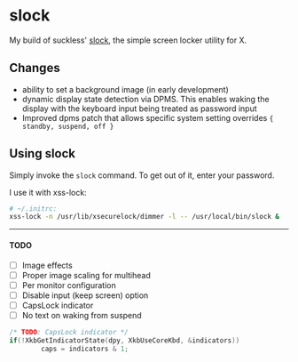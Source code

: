 slock
=====
My build of suckless' [slock](https://tools.suckless.org/slock/), the simple screen locker utility for X.

Changes
-------
* ability to set a background image (in early development)
* dynamic display state detection via DPMS. This enables waking the display with the keyboard input being treated as password input
* Improved dpms patch that allows specific system setting overrides ```{ standby, suspend, off } ```

Using slock
-------------
Simply invoke the ```slock``` command. To get out of it, enter your password.

I use it with xss-lock:
```bash
# ~/.initrc:
xss-lock -n /usr/lib/xsecurelock/dimmer -l -- /usr/local/bin/slock &
```

---

#### TODO
* [ ] Image effects
* [ ] Proper image scaling for multihead
* [ ] Per monitor configuration
* [ ] Disable input (keep screen) option
* [ ] CapsLock indicator
* [ ] No text on waking from suspend

```c
/* TODO: CapsLock indicator */
if(!XkbGetIndicatorState(dpy, XkbUseCoreKbd, &indicators))
        caps = indicators & 1;
```
